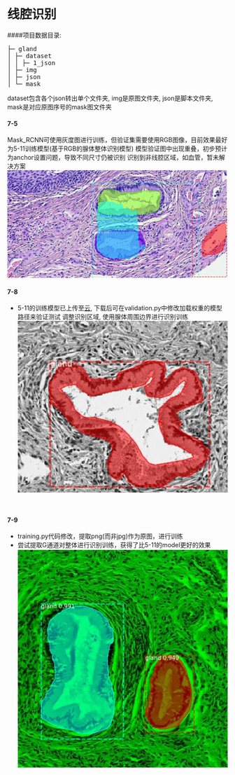 # 线腔识别
####项目数据目录:
<pre>
├─ gland
│ ├─ dataset
│ │ ├─ 1_json
│ ├─ img
│ ├─ json
│ └─ mask
</pre>
dataset包含各个json转出单个文件夹, img是原图文件夹, json是脚本文件夹, mask是对应原图序号的mask图文件夹

#### 7-5
Mask_RCNN可使用灰度图进行训练，但验证集需要使用RGB图像，目前效果最好为5-11训练模型(基于RGB的腺体整体识别模型)
模型验证图中出现重叠，初步预计为anchor设置问题，导致不同尺寸仍被识别
识别到非线腔区域，如血管，暂未解决方案
![gland](./gland-RGB-whole.jpg)
<br/>

#### 7-8
* 5-11的训练模型已上传至<a href=http://dreamdarker.top:8000/d/d72652e7f38f4126b0a3/>云</a>, 下载后可在validation.py中修改加载权重的模型路径来验证测试
调整识别区域, 使用腺体周围边界进行识别训练
![gland-gray-border](./gland-gray-border.jpg)
<br/>

#### 7-9
* training.py代码修改，提取png(而非jpg)作为原图，进行训练
* 尝试提取G通道对整体进行识别训练，获得了比5-11的model更好的效果
![gland-G-whole](./gland-G-whole.jpg)
<br/>